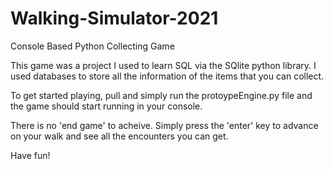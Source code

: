 # Walking-Simulator-2021
Console Based Python Collecting Game

This game was a project I used to learn SQL via the SQlite python library. I used databases to store all the information of the items that you can collect.

To get started playing, pull and simply run the protoypeEngine.py file and the game should start running in your console.

There is no 'end game' to acheive. Simply press the 'enter' key to advance on your walk and see all the encounters you can get. 

Have fun!
